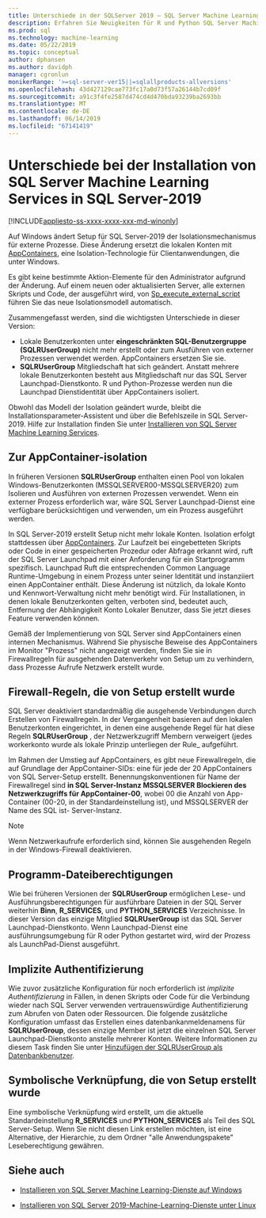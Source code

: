 ```yaml
---
title: Unterschiede in der SQLServer 2019 – SQL Server Machine Learning-Dienste
description: Erfahren Sie Neuigkeiten für R und Python SQL Server Machine Learning-Erweiterungen in der Vorschauversion von SQL Server-2019.
ms.prod: sql
ms.technology: machine-learning
ms.date: 05/22/2019
ms.topic: conceptual
author: dphansen
ms.author: davidph
manager: cgronlun
monikerRange: '>=sql-server-ver15||=sqlallproducts-allversions'
ms.openlocfilehash: 43d427129cae773fc17a0d73f57a26144b7cd09f
ms.sourcegitcommit: a91c3f4fe2587d474cd4d470bda93239ba2693bb
ms.translationtype: MT
ms.contentlocale: de-DE
ms.lasthandoff: 06/14/2019
ms.locfileid: "67141419"
---
```

# <a name="differences-in-sql-server-machine-learning-services-installation-in-sql-server-2019"></a>Unterschiede bei der Installation von SQL Server Machine Learning Services in SQL Server-2019  
[!INCLUDE[appliesto-ss-xxxx-xxxx-xxx-md-winonly](../../includes/appliesto-ss-xxxx-xxxx-xxx-md-winonly.md)]

Auf Windows ändert Setup für SQL Server-2019 der Isolationsmechanismus für externe Prozesse. Diese Änderung ersetzt die lokalen Konten mit [AppContainers](https://docs.microsoft.com/windows/desktop/secauthz/appcontainer-isolation), eine Isolation-Technologie für Clientanwendungen, die unter Windows. 

Es gibt keine bestimmte Aktion-Elemente für den Administrator aufgrund der Änderung. Auf einem neuen oder aktualisierten Server, alle externen Skripts und Code, der ausgeführt wird, von [Sp_execute_external_script](../../relational-databases/system-stored-procedures/sp-execute-external-script-transact-sql.md) führen Sie das neue Isolationsmodell automatisch. 

Zusammengefasst werden, sind die wichtigsten Unterschiede in dieser Version:

+ Lokale Benutzerkonten unter **eingeschränkten SQL-Benutzergruppe (SQLRUserGroup)** nicht mehr erstellt oder zum Ausführen von externer Prozessen verwendet werden. AppContainers ersetzen Sie sie.
+ **SQLRUserGroup** Mitgliedschaft hat sich geändert. Anstatt mehrere lokale Benutzerkonten besteht aus Mitgliedschaft nur das SQL Server Launchpad-Dienstkonto. R und Python-Prozesse werden nun die Launchpad Dienstidentität über AppContainers isoliert.

Obwohl das Modell der Isolation geändert wurde, bleibt die Installationsparameter-Assistent und über die Befehlszeile in SQL Server-2019. Hilfe zur Installation finden Sie unter [Installieren von SQL Server Machine Learning Services](sql-machine-learning-services-windows-install.md).

## <a name="about-appcontainer-isolation"></a>Zur AppContainer-isolation

In früheren Versionen **SQLRUserGroup** enthalten einen Pool von lokalen Windows-Benutzerkonten (MSSQLSERVER00-MSSQLSERVER20) zum Isolieren und Ausführen von externen Prozessen verwendet. Wenn ein externer Prozess erforderlich war, wäre SQL Server Launchpad-Dienst eine verfügbare berücksichtigen und verwenden, um ein Prozess ausgeführt werden. 

In SQL Server-2019 erstellt Setup nicht mehr lokale Konten. Isolation erfolgt stattdessen über [AppContainers](https://docs.microsoft.com/windows/desktop/secauthz/appcontainer-isolation). Zur Laufzeit bei eingebetteten Skripts oder Code in einer gespeicherten Prozedur oder Abfrage erkannt wird, ruft der SQL Server Launchpad mit einer Anforderung für ein Startprogramm spezifisch. Launchpad Ruft die entsprechenden Common Language Runtime-Umgebung in einem Prozess unter seiner Identität und instanziiert einen AppContainer enthält. Diese Änderung ist nützlich, da lokale Konto und Kennwort-Verwaltung nicht mehr benötigt wird. Für Installationen, in denen lokale Benutzerkonten gelten, verboten sind, bedeutet auch, Entfernung der Abhängigkeit Konto Lokaler Benutzer, dass Sie jetzt dieses Feature verwenden können.

Gemäß der Implementierung von SQL Server sind AppContainers einen internen Mechanismus. Während Sie physische Beweise des AppContainers im Monitor "Prozess" nicht angezeigt werden, finden Sie sie in Firewallregeln für ausgehenden Datenverkehr von Setup um zu verhindern, dass Prozesse Aufrufe Netzwerk erstellt wurde.

## <a name="firewall-rules-created-by-setup"></a>Firewall-Regeln, die von Setup erstellt wurde

SQL Server deaktiviert standardmäßig die ausgehende Verbindungen durch Erstellen von Firewallregeln. In der Vergangenheit basieren auf den lokalen Benutzerkonten eingerichtet, in denen eine ausgehende Regel für hat diese Regeln **SQLRUserGroup** , der Netzwerkzugriff Membern verweigert (jedes workerkonto wurde als lokale Prinzip unterliegen der Rule_ aufgeführt. 

Im Rahmen der Umstieg auf AppContainers, es gibt neue Firewallregeln, die auf Grundlage der AppContainer-SIDs: eine für jede der 20 AppContainers von SQL Server-Setup erstellt. Benennungskonventionen für Name der Firewallregel sind **in SQL Server-Instanz MSSQLSERVER Blockieren des Netzwerkzugriffs für AppContainer-00**, wobei 00 die Anzahl von App-Container (00-20, in der Standardeinstellung ist), und MSSQLSERVER der Name des SQL ist- Server-Instanz. 

> [!Note]
> Wenn Netzwerkaufrufe erforderlich sind, können Sie ausgehenden Regeln in der Windows-Firewall deaktivieren.

## <a name="program-file-permissions"></a>Programm-Dateiberechtigungen

Wie bei früheren Versionen der **SQLRUserGroup** ermöglichen Lese- und Ausführungsberechtigungen für ausführbare Dateien in der SQL Server weiterhin **Binn**, **R_SERVICES**, und  **PYTHON_SERVICES** Verzeichnisse. In dieser Version das einzige Mitglied **SQLRUserGroup** ist das SQL Server Launchpad-Dienstkonto.  Wenn Launchpad-Dienst eine ausführungsumgebung für R oder Python gestartet wird, wird der Prozess als LaunchPad-Dienst ausgeführt.

## <a name="implied-authentication"></a>Implizite Authentifizierung

Wie zuvor zusätzliche Konfiguration für noch erforderlich ist *implizite Authentifizierung* in Fällen, in denen Skripts oder Code für die Verbindung wieder nach SQL Server verwenden vertrauenswürdige Authentifizierung zum Abrufen von Daten oder Ressourcen. Die folgende zusätzliche Konfiguration umfasst das Erstellen eines datenbankanmeldenamens für **SQLRUserGroup**, dessen einzige Member ist jetzt die einzelnen SQL Server Launchpad-Dienstkonto anstelle mehrerer Konten. Weitere Informationen zu diesem Task finden Sie unter [Hinzufügen der SQLRUserGroup als Datenbankbenutzer](../security/create-a-login-for-sqlrusergroup.md).


## <a name="symbolic-link-created-by-setup"></a>Symbolische Verknüpfung, die von Setup erstellt wurde

Eine symbolische Verknüpfung wird erstellt, um die aktuelle Standardeinstellung **R_SERVICES** und **PYTHON_SERVICES** als Teil des SQL Server-Setup. Wenn Sie nicht diesen Link erstellen möchten, ist eine Alternative, der Hierarchie, zu dem Ordner "alle Anwendungspakete" Leseberechtigung gewähren.


## <a name="see-also"></a>Siehe auch

+ [Installieren von SQL Server Machine Learning-Dienste auf Windows](sql-machine-learning-services-windows-install.md)

+ [Installieren von SQL Server 2019-Machine-Learning-Dienste unter Linux](../../linux/sql-server-linux-setup-machine-learning.md)

